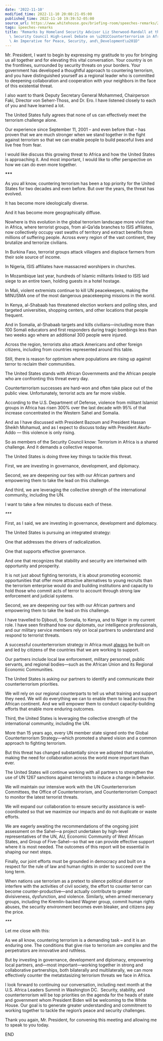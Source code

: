 ```yaml
---
date: '2022-11-10'
modified_time: 2022-11-10 20:08:21-05:00
published_time: 2022-11-10 19:39:52-05:00
source_url: https://www.whitehouse.gov/briefing-room/speeches-remarks/2022/11/10/remarks-by-homeland-security-advisor-liz-sherwood-randall-at-the-united-nations-security-council-high-level-debate-on-counterterrorism-in-africa-an-imperative-for-peace-security-a/
tags: speeches-remarks
title: "Remarks by Homeland Security Advisor Liz Sherwood-Randall at the United Nations\
  \ Security Council High-Level Debate on \u201CCounterterrorism in Africa \u2013\
  \ An Imperative for Peace, Security, and\_Development\u201D"
---
```

 
Mr. President, I want to begin by expressing my gratitude to you for
bringing us all together and for elevating this vital conversation. Your
country is on the frontlines, surrounded by security threats on your
borders. Your government has developed a thoughtful approach to
countering terrorism, and you have distinguished yourself as a regional
leader who is committed to deepening collaboration and cooperation with
your neighbors in the face of this existential threat.

I also want to thank Deputy Secretary General Mohammed, Chairperson
Faki, Director von Seherr-Thoss, and Dr. Ero. I have listened closely to
each of you and have learned a lot.

The United States fully agrees that none of us can effectively meet the
terrorism challenge alone. 

Our experience since September 11, 2001 – and even before that – has
proven that we are much stronger when we stand together in the fight
against terrorism so that we can enable people to build peaceful lives
and live free from fear.

I would like discuss this growing threat to Africa and how the United
States is approaching it. And most important, I would like to offer
perspective on how we can do even more together.

**\*\*\***

As you all know, countering terrorism has been a top priority for the
United States for two decades and even before. But over the years, the
threat has evolved.

It has become more ideologically diverse.

And it has become more geographically diffuse.

Nowhere is this evolution in the global terrorism landscape more vivid
than in Africa, where terrorist groups, from al-Qa‘ida branches to ISIS
affiliates, now collectively occupy vast swaths of territory and extract
benefits from millions of suffering people. Across every region of the
vast continent, they brutalize and terrorize civilians.

In Burkina Faso, terrorist groups attack villagers and displace farmers
from their sole source of income.

In Nigeria, ISIS affiliates have massacred worshipers in churches.

In Mozambique last year, hundreds of Islamic militants linked to ISIS
laid siege to an entire town, holding guests in a hotel hostage.

In Mali, violent extremists continue to kill UN peacekeepers, making the
MINUSMA one of the most dangerous peacekeeping missions in the world.

In Kenya, al-Shabaab has threatened election workers and polling sites,
and targeted universities, shopping centers, and other locations that
people frequent.

And in Somalia, al-Shabaab targets and kills civilians—including more
than 100 Somali educators and first responders during tragic bombings
less than two weeks ago where an additional 300 people were injured. 

Across the region, terrorists also attack Americans and other foreign
citizens, including from countries represented around this table.

Still, there is reason for optimism where populations are rising up
against terror to reclaim their communities.

The United States stands with African Governments and the African people
who are confronting this threat every day.

Counterterrorism successes are hard-won and often take place out of the
public view. Unfortunately, terrorist acts are far more visible.

According to the U.S. Department of Defense, violence from militant
Islamist groups in Africa has risen 300% over the last decade with 95%
of that increase concentrated in the Western Sahel and Somalia.

And as I have discussed with President Bazoum and President Hassan
Sheikh Mohamud, and as I expect to discuss today with President
Akufo-Addo — this violence is only rising.

So as members of the Security Council know: Terrorism in Africa is a
shared challenge. And it demands a collective response.

The United States is doing three key things to tackle this threat.

First, we are investing in governance, development, and diplomacy.

Second, we are deepening our ties with our African partners and
empowering them to take the lead on this challenge. 

And third, we are leveraging the collective strength of the
international community, including the UN.

I want to take a few minutes to discuss each of these.

*\*\*\**

First, as I said, we are investing in governance, development and
diplomacy.

The United States is pursuing an integrated strategy:

One that addresses the drivers of radicalization.

One that supports effective governance.

And one that recognizes that stability and security are intertwined with
opportunity and prosperity.

It is not just about fighting terrorists, it is about promoting economic
opportunities that offer more attractive alternatives to young recruits
than the terrorism enterprise would do and building institutions and
capacity to hold those who commit acts of terror to account through
strong law enforcement and judicial systems.

Second, we are deepening our ties with our African partners and
empowering them to take the lead on this challenge.  

I have travelled to Djibouti, to Somalia, to Kenya, and to Niger in my
current role. I have seen firsthand how our diplomats, our intelligence
professionals, and our military service members rely on local partners
to understand and respond to terrorist threats.

A successful counterterrorism strategy in Africa must <span
style="text-decoration: underline">always</span> be built on and led by
citizens of the countries that we are working to support.

Our partners include local law enforcement, military personnel, public
servants, and regional bodies—such as the African Union and its Regional
Economic Communities.

The United States is asking our partners to identify and communicate
their counterterrorism priorities.

We will rely on our regional counterparts to tell us what training and
support they need. We will do everything we can to enable them to lead
across the African continent. And we will empower them to conduct
capacity-building efforts that enable more enduring outcomes.

Third, the United States is leveraging the collective strength of the
international community, including the UN.

More than 15 years ago, every UN member state signed onto the Global
Counterterrorism Strategy—which promoted a shared vision and a common
approach to fighting terrorism.

But this threat has changed substantially since we adopted that
resolution, making the need for collaboration across the world more
important than ever.

The United States will continue working with all partners to strengthen
the use of UN 1267 sanctions against terrorists to induce a change in
behavior.

We will maintain our intensive work with the UN Counterterrorism
Committees, the Office of Counterterrorism, and Counterterrorism Compact
to monitor the latest terrorist threats.

We will expand our collaboration to ensure security assistance is
well-coordinated so that we maximize our impacts and do not duplicate or
waste efforts.

We are eagerly awaiting the recommendations of the ongoing joint
assessment on the Sahel—a project undertaken by high-level
representatives of the UN, AU, Economic Community of West African
States, and Group of Five-Sahel—so that we can provide effective support
where it is most needed. The outcomes of this report will be essential
in shaping our next steps.

Finally, our joint efforts must be grounded in democracy and built on a
respect for the rule of law and human rights in order to succeed over
the long term. 

When nations use terrorism as a pretext to silence political dissent or
interfere with the activities of civil society, the effort to counter
terror can become counter-productive—and actually contribute to greater
divisiveness, dysfunction, and violence. Similarly, when armed mercenary
groups, including the Kremlin-backed Wagner group, commit human rights
abuses, the security environment becomes even bleaker, and citizens pay
the price.

*\*\*\**

Let me close with this:

As we all know, countering terrorism is a demanding task – and it is an
enduring one. The conditions that give rise to terrorism are complex and
the perpetrators are innovative and ruthless.

But by investing in governance, development and diplomacy, empowering
local partners, and—most important—working together in strong and
collaborative partnerships, both bilaterally and multilaterally, we can
more effectively counter the metatstasizing terrorism threats we face in
Africa.

I look forward to continuing our conversation, including next month at
the U.S. Africa Leaders Summit in Washington DC.  Security, stability,
and counterterrorism will be top priorities on the agenda for the heads
of state and government whom President Biden will be welcoming to the
White House. Our goal is to generate greater understanding and
commitment to working together to tackle the region’s peace and security
challenges.

Thank you again, Mr. President, for convening this meeting and allowing
me to speak to you today.  

END
